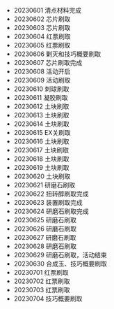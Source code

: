 - 20230601 清点材料完成
- 20230602 芯片刷取
- 20230603 芯片刷取
- 20230604 红票刷取
- 20230605 红票刷取
- 20230606 剿灭和技巧概要刷取
- 20230607 芯片刷取完成
- 20230608 活动开启
- 20230609 活动刷取
- 20230610 刺球刷取
- 20230611 凝胶刷取
- 20230612 土块刷取
- 20230613 土块刷取
- 20230614 土块刷取
- 20230615 EX关刷取
- 20230616 土块刷取
- 20230617 土块刷取
- 20230618 土块刷取
- 20230619 土块刷取
- 20230620 土块刷取
- 20230621 研磨石刷取
- 20230622 扭转醇刷取完成
- 20230623 装置刷取完成
- 20230624 研磨石刷取完成
- 20230625 研磨石刷取
- 20230626 研磨石刷取
- 20230627 研磨石刷取
- 20230628 研磨石刷取
- 20230629 研磨石刷取，活动结束
- 20230630 合成玉、技巧概要刷取
- 20230701 红票刷取
- 20230702 红票刷取
- 20230703 红票刷取
- 20230704 技巧概要刷取
